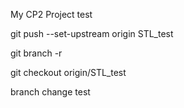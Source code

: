 My CP2 Project test

git push --set-upstream origin STL_test

git branch -r

git checkout origin/STL_test

branch change test
